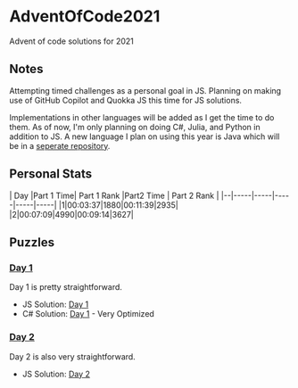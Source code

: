 # AdventOfCode2021
Advent of code solutions for 2021

## Notes
Attempting timed challenges as a personal goal in JS.
Planning on making use of GitHub Copilot and Quokka JS this time for JS solutions. 

Implementations in other languages will be added as I get the time to do them.
As of now, I'm only planning on doing C#, Julia, and Python in addition to JS. A new language I plan on using this year is Java which will be in a [seperate repository](https://github.com/adhokshaja/AdeventOfCode-Java).
## Personal Stats

| Day |Part 1 Time| Part 1 Rank |Part2 Time | Part 2 Rank |
|--|-----|-----|-----|-----|-----|
|1|00:03:37|1880|00:11:39|2935|
|2|00:07:09|4990|00:09:14|3627|




## Puzzles
### [Day 1](https://adventofcode.com/2021/day/1)
Day 1 is pretty straightforward.
- JS Solution: [Day 1](js/Day1.js)
- C# Solution: [Day 1](cs/day1.cs) - Very Optimized

### [Day 2](https://adventofcode.com/2021/day/2)
Day 2 is also very straightforward.
- JS Solution: [Day 2](js/Day2.js)
